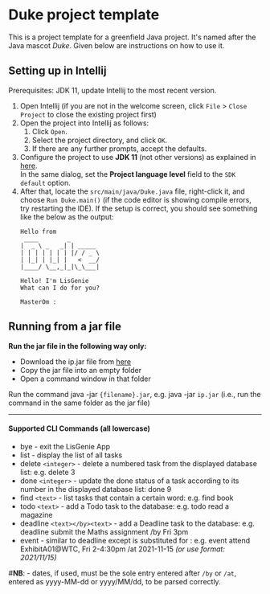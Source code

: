 # Duke project template

This is a project template for a greenfield Java project. It's named after the Java mascot _Duke_. Given below are instructions on how to use it.

## Setting up in Intellij

Prerequisites: JDK 11, update Intellij to the most recent version.

1. Open Intellij (if you are not in the welcome screen, click `File` > `Close Project` to close the existing project first)
1. Open the project into Intellij as follows:
   1. Click `Open`.
   1. Select the project directory, and click `OK`.
   1. If there are any further prompts, accept the defaults.
1. Configure the project to use **JDK 11** (not other versions) as explained in [here](https://www.jetbrains.com/help/idea/sdk.html#set-up-jdk).<br>
   In the same dialog, set the **Project language level** field to the `SDK default` option.
1. After that, locate the `src/main/java/Duke.java` file, right-click it, and choose `Run Duke.main()` (if the code editor is showing compile errors, try restarting the IDE). If the setup is correct, you should see something like the below as the output:
   ```
   Hello from
    ____        _        
   |  _ \ _   _| | _____ 
   | | | | | | | |/ / _ \
   | |_| | |_| |   <  __/
   |____/ \__,_|_|\_\___|
   
   Hello! I'm LisGenie
   What can I do for you?
   
   MasterOm :
   ```

## Running from a jar file

**Run the jar file in the following way only:**

- Download the ip.jar file from [here](https://github.com/gweeyc/ip/releases/tag/v1.0)
- Copy the jar file into an empty folder
- Open a command window in that folder


Run the command java -jar `{filename}.jar`, e.g. java -jar `ip.jar` (i.e., run the command in the same folder as the jar file)

***
#### Supported CLI Commands (all lowercase)

* bye - exit the LisGenie App
* list - display the list of all tasks
* delete `<integer>` - delete a numbered task from the displayed database list: e.g. delete 3 
* done `<integer>` - update the done status of a task according to its number in the displayed database list: done 9
* find `<text>` - list tasks that contain a certain word: e.g. find book
* todo `<text>` - add a Todo task to the database: e.g. todo read a magazine
* deadline `<text></by><text>` - add a Deadline task to the database: e.g. deadline submit the Maths assignment /by Fri 3pm
* event - similar to deadline except </at> is substituted for </by>: e.g. event attend ExhibitA01@WTC, Fri 2-4:30pm /at 2021-11-15 _(or use format: 2021/11/15)_ 

#**NB**: - dates, if used, must be the sole entry entered after `/by` or `/at`, entered as yyyy-MM-dd or yyyy/MM/dd, to be parsed correctly.

